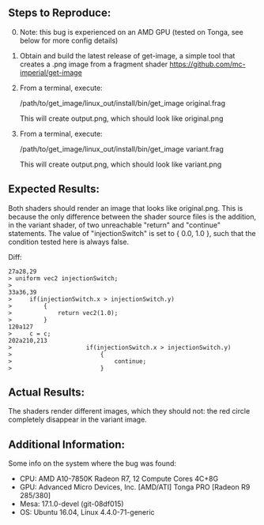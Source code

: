 
Steps to Reproduce:
-------------------------------

0. Note: this bug is experienced on an AMD GPU (tested on Tonga, see
   below for more config details)

1. Obtain and build the latest release of get-image, a simple tool that
   creates a .png image from a fragment shader
   https://github.com/mc-imperial/get-image

2. From a terminal, execute:

   /path/to/get_image/linux_out/install/bin/get_image original.frag

   This will create output.png, which should look like original.png

3. From a terminal, execute:

   /path/to/get_image/linux_out/install/bin/get_image variant.frag

   This will create output.png, which should look like variant.png

Expected Results:
-------------------------------

Both shaders should render an image that looks like original.png. This
is because the only difference between the shader source files is the
addition, in the variant shader, of two unreachable "return" and
"continue" statements. The value of "injectionSwitch" is set to { 0.0,
1.0 }, such that the condition tested here is always false.

Diff:
```
27a28,29
> uniform vec2 injectionSwitch;
>
33a36,39
>     if(injectionSwitch.x > injectionSwitch.y)
>         {
>             return vec2(1.0);
>         }
120a127
>     c = c;
202a210,213
>                     if(injectionSwitch.x > injectionSwitch.y)
>                         {
>                             continue;
>                         }
```

Actual Results:
-------------------------------
The shaders render different images, which they should not: the red
circle completely disappear in the variant image.

Additional Information:
-------------------------------
Some info on the system where the bug was found:

- CPU: AMD A10-7850K Radeon R7, 12 Compute Cores 4C+8G
- GPU: Advanced Micro Devices, Inc. [AMD/ATI] Tonga PRO [Radeon R9 285/380]
- Mesa: 17.1.0-devel (git-08df015)
- OS: Ubuntu 16.04, Linux 4.4.0-71-generic
